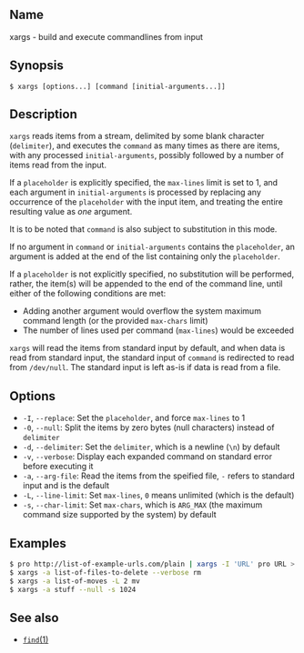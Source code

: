 ## Name

xargs - build and execute commandlines from input

## Synopsis

```**sh
$ xargs [options...] [command [initial-arguments...]]
```

## Description

`xargs` reads items from a stream, delimited by some blank character (`delimiter`), and executes the `command` as many times as there are items, with any processed `initial-arguments`, possibly followed by a number of items read from the input.

If a `placeholder` is explicitly specified, the `max-lines` limit is set to 1, and each argument in `initial-arguments` is processed by replacing any occurrence of the `placeholder` with the input item, and treating the entire resulting value as _one_ argument.

It is to be noted that `command` is also subject to substitution in this mode.

If no argument in `command` or `initial-arguments` contains the `placeholder`, an argument is added at the end of the list containing only the `placeholder`.


If a `placeholder` is not explicitly specified, no substitution will be performed, rather, the item(s) will be appended to the end of the command line, until either of the following conditions are met:
- Adding another argument would overflow the system maximum command length (or the provided `max-chars` limit)
- The number of lines used per command (`max-lines`) would be exceeded


`xargs` will read the items from standard input by default, and when data is read from standard input, the standard input of `command` is redirected to read from `/dev/null`.
The standard input is left as-is if data is read from a file.

## Options

* `-I`, `--replace`: Set the `placeholder`, and force `max-lines` to 1
* `-0`, `--null`: Split the items by zero bytes (null characters) instead of `delimiter`
* `-d`, `--delimiter`: Set the `delimiter`, which is a newline (`\n`) by default
* `-v`, `--verbose`: Display each expanded command on standard error before executing it
* `-a`, `--arg-file`: Read the items from the speified file, `-` refers to standard input and is the default
* `-L`, `--line-limit`: Set `max-lines`, `0` means unlimited (which is the default)
* `-s`, `--char-limit`: Set `max-chars`, which is `ARG_MAX` (the maximum command size supported by the system) by default

## Examples

```sh
$ pro http://list-of-example-urls.com/plain | xargs -I 'URL' pro URL > concatenated-outputs
$ xargs -a list-of-files-to-delete --verbose rm
$ xargs -a list-of-moves -L 2 mv
$ xargs -a stuff --null -s 1024
```

## See also

* [`find`(1)](find.md)
